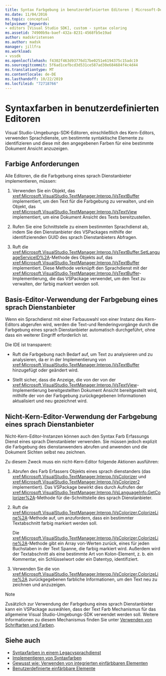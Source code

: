 ```yaml
---
title: Syntax Farbgebung in benutzerdefinierten Editoren | Microsoft-Dokumentation
ms.date: 11/04/2016
ms.topic: conceptual
helpviewer_keywords:
- editors [Visual Studio SDK], custom - syntax coloring
ms.assetid: 74900b9a-baef-432a-8231-4568fb5e19ad
author: madskristensen
ms.author: madsk
manager: jillfra
ms.workload:
- vssdk
ms.openlocfilehash: f4302f463d93776d17be0251e6194375c15adc19
ms.sourcegitcommit: 5f6ad1cefbcd3d531ce587ad30e684684f4c4d44
ms.translationtype: MT
ms.contentlocale: de-DE
ms.lasthandoff: 10/22/2019
ms.locfileid: "72718766"
---
```

# <a name="syntax-coloring-in-custom-editors"></a>Syntaxfarben in benutzerdefinierten Editoren
Visual Studio-Umgebungs-SDK-Editoren, einschließlich des Kern-Editors, verwenden Sprachdienste, um bestimmte syntaktische Elemente zu identifizieren und diese mit den angegebenen Farben für eine bestimmte Dokument Ansicht anzuzeigen.

## <a name="colorization-requirements"></a>Farbige Anforderungen
 Alle Editoren, die die Farbgebung eines sprach Dienstanbieter implementieren, müssen:

1. Verwenden Sie ein Objekt, das <xref:Microsoft.VisualStudio.TextManager.Interop.IVsTextBuffer> implementiert, um den Text für die Farbgebung zu verwalten, und ein Objekt, das <xref:Microsoft.VisualStudio.TextManager.Interop.IVsTextView> implementiert, um eine Dokument Ansicht des Texts bereitzustellen.

2. Rufen Sie eine Schnittstelle zu einem bestimmten Sprachdienst ab, indem Sie den Dienstanbieter des VSPackages mithilfe der identifizierenden GUID des sprach Dienstanbieters Abfragen.

3. Ruft die <xref:Microsoft.VisualStudio.TextManager.Interop.IVsTextBuffer.SetLanguageServiceID%2A>-Methode des Objekts auf, das <xref:Microsoft.VisualStudio.TextManager.Interop.IVsTextBuffer> implementiert. Diese Methode verknüpft den Sprachdienst mit der <xref:Microsoft.VisualStudio.TextManager.Interop.IVsTextBuffer>-Implementierung, die das VSPackage verwendet, um den Text zu verwalten, der farbig markiert werden soll.

## <a name="core-editor-usage-of-a-language-services-colorizer"></a>Basis-Editor-Verwendung der Farbgebung eines sprach Dienstanbieter
 Wenn ein Sprachdienst mit einer Farbauswahl von einer Instanz des Kern-Editors abgerufen wird, werden die Text-und Renderingvorgänge durch die Farbgebung eines sprach Dienstanbieter automatisch durchgeführt, ohne dass ein weiterer Eingriff erforderlich ist.

 Die IDE ist transparent:

- Ruft die Farbgebung nach Bedarf auf, um Text zu analysieren und zu analysieren, da er in der Implementierung von <xref:Microsoft.VisualStudio.TextManager.Interop.IVsTextBuffer> hinzugefügt oder geändert wird.

- Stellt sicher, dass die Anzeige, die von der von der <xref:Microsoft.VisualStudio.TextManager.Interop.IVsTextView>-Implementierung bereitgestellten Dokument Ansicht bereitgestellt wird, mithilfe der von der Farbgebung zurückgegebenen Informationen aktualisiert und neu gezeichnet wird.

## <a name="non-core-editor-usage-of-a-language-services-colorizer"></a>Nicht-Kern-Editor-Verwendung der Farbgebung eines sprach Dienstanbieter
 Nicht-Kern-Editor-Instanzen können auch den Syntax Farb Erfassungs Dienst eines sprach Dienstanbieter verwenden. Sie müssen jedoch explizit die Farbgebung des dienstanwenders abrufen und anwenden und die Dokument Sichten selbst neu zeichnen.

 Zu diesem Zweck muss ein nicht-Kern-Editor folgende Aktionen ausführen:

1. Abrufen des Farb Erfassers Objekts eines sprach dienstanders (das <xref:Microsoft.VisualStudio.TextManager.Interop.IVsColorizer> und <xref:Microsoft.VisualStudio.TextManager.Interop.IVsColorizer2> implementiert). Das VSPackage bewirkt dies durch Aufrufen der <xref:Microsoft.VisualStudio.TextManager.Interop.IVsLanguageInfo.GetColorizer%2A>-Methode für die-Schnittstelle des sprach Dienstanbieter.

2. Ruft die <xref:Microsoft.VisualStudio.TextManager.Interop.IVsColorizer.ColorizeLine%2A>-Methode auf, um anzufordern, dass ein bestimmter Textabschnitt farbig markiert werden soll.

     Die <xref:Microsoft.VisualStudio.TextManager.Interop.IVsColorizer.ColorizeLine%2A>-Methode gibt ein Array von-Werten zurück, eines für jeden Buchstaben in der Text Spanne, die farbig markiert wird. Außerdem wird der Textabschnitt als eine bestimmte Art von Kolon-Element, z. b. ein Kommentar, ein Schlüsselwort oder ein Datentyp, identifiziert.

3. Verwenden Sie die von <xref:Microsoft.VisualStudio.TextManager.Interop.IVsColorizer.ColorizeLine%2A> zurückgegebenen farbliche Informationen, um den Text neu zu zeichnen und anzuzeigen.

> [!NOTE]
> Zusätzlich zur Verwendung der Farbgebung eines sprach Dienstanbieter kann ein VSPackage auswählen, dass der Text Farb Mechanismus für das allgemeine Visual Studio-Umgebungs-SDK verwendet werden soll. Weitere Informationen zu diesem Mechanismus finden Sie unter [Verwenden von Schriftarten und Farben](../extensibility/using-fonts-and-colors.md).

## <a name="see-also"></a>Siehe auch

- [Syntaxfarben in einem Legacysprachdienst](../extensibility/internals/syntax-coloring-in-a-legacy-language-service.md)
- [Implementieren von Syntaxfarben](../extensibility/internals/implementing-syntax-coloring.md)
- [Gewusst wie: Verwenden von integrierten einfärbbaren Elementen](../extensibility/internals/how-to-use-built-in-colorable-items.md)
- [Benutzerdefinierte einfärbbare Elemente](../extensibility/internals/custom-colorable-items.md)